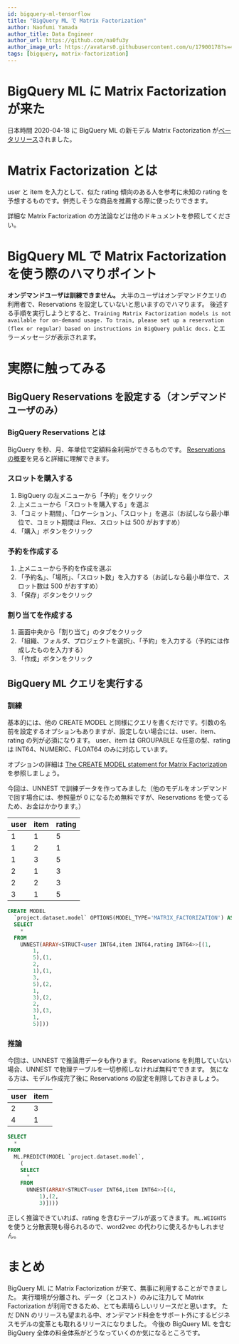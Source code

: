 ```yaml
---
id: bigquery-ml-tensorflow
title: "BigQuery ML で Matrix Factorization"
author: Naofumi Yamada
author_title: Data Engineer
author_url: https://github.com/na0fu3y
author_image_url: https://avatars0.githubusercontent.com/u/17900178?s=400&v=4
tags: [bigquery, matrix-factorization]
---
```


# BigQuery ML に Matrix Factorization が来た
日本時間 2020-04-18 に BigQuery ML の新モデル Matrix Factorization が[ベータリリース](https://cloud.google.com/bigquery-ml/docs/release-notes#April_17_2020)されました。

# Matrix Factorization とは
user と item を入力として、似た rating 傾向のある人を参考に未知の rating を予想するものです。併売しそうな商品を推薦する際に使ったりできます。

詳細な Matrix Factorization の方法論などは他のドキュメントを参照してください。

# BigQuery ML で Matrix Factorization を使う際のハマりポイント
__オンデマンドユーザは訓練できません。__
大半のユーザはオンデマンドクエリの利用者で、Reservations を設定していないと思いますのでハマります。
後述する手順を実行しようとすると、`Training Matrix Factorization models is not available for on-demand usage. To train, please set up a reservation (flex or regular) based on instructions in BigQuery public docs.` とエラーメッセージが表示されます。

# 実際に触ってみる
## BigQuery Reservations を設定する（オンデマンドユーザのみ）
### BigQuery Reservations とは
BigQuery を秒、月、年単位で定額料金利用ができるものです。
[Reservations の概要](https://cloud.google.com/bigquery/docs/reservations-intro)を見ると詳細に理解できます。

### スロットを購入する
1. BigQuery の左メニューから「予約」をクリック
2. 上メニューから「スロットを購入する」を選ぶ
3. 「コミット期間」、「ロケーション」、「スロット」を選ぶ（お試しなら最小単位で、コミット期間は Flex、スロットは 500 がおすすめ）
4. 「購入」ボタンをクリック

### 予約を作成する
1. 上メニューから予約を作成を選ぶ
2. 「予約名」、「場所」、「スロット数」を入力する（お試しなら最小単位で、スロット数は 500 がおすすめ）
3. 「保存」ボタンをクリック

### 割り当てを作成する
1. 画面中央から「割り当て」のタブをクリック
2. 「組織、フォルダ、プロジェクトを選択」、「予約」を入力する（予約には作成したものを入力する）
3. 「作成」ボタンをクリック

## BigQuery ML クエリを実行する
### 訓練
基本的には、他の CREATE MODEL と同様にクエリを書くだけです。引数の名前を設定するオプションもありますが、設定しない場合には、user、item、rating の列が必須になります。
user、item は GROUPABLE な任意の型、rating は INT64、NUMERIC、FLOAT64 のみに対応しています。

オプションの詳細は [The CREATE MODEL statement for Matrix Factorization](https://cloud.google.com/bigquery-ml/docs/reference/standard-sql/bigqueryml-syntax-create-matrix-factorization) を参照しましょう。

今回は、UNNEST で訓練データを作ってみました（他のモデルをオンデマンドで回す場合には、参照量が 0 になるため無料ですが、Reservations を使ってるため、お金はかかります。）

user|item|rating
---|---|---
1|1|5
1|2|1
1|3|5
2|1|3
2|2|3
3|1|5


```sql
CREATE MODEL
  `project.dataset.model` OPTIONS(MODEL_TYPE='MATRIX_FACTORIZATION') AS(
  SELECT
    *
  FROM
    UNNEST(ARRAY<STRUCT<user INT64,item INT64,rating INT64>>[(1,
        1,
        5),(1,
        2,
        1),(1,
        3,
        5),(2,
        1,
        3),(2,
        2,
        3),(3,
        1,
        5)]))
```

### 推論

今回は、UNNEST で推論用データも作ります。
Reservations を利用していない場合、UNNEST で物理テーブルを一切参照しなければ無料でできます。
気になる方は、モデル作成完了後に Reservations の設定を削除しておきましょう。

user|item
---|---
2|3
4|1

```sql
SELECT
  *
FROM
  ML.PREDICT(MODEL `project.dataset.model`,
    (
    SELECT
      *
    FROM
      UNNEST(ARRAY<STRUCT<user INT64,item INT64>>[(4,
          1),(2,
          3)])))
```

正しく推論できていれば、rating を含むテーブルが返ってきます。
`ML.WEIGHTS` を使うと分散表現も得られるので、word2vec の代わりに使えるかもしれません。

# まとめ
BigQuery ML に Matrix Factorization が来て、無事に利用することができました。
実行環境が分離され、データ（とコスト）のみに注力して Matrix Factorization が利用できるため、とても素晴らしいリリースだと思います。
ただ DNN のリリースも望まれる中、オンデマンド料金をサポート外にするビジネスモデルの変革とも取れるリリースになりました。
今後の BigQuery ML を含む BigQuery 全体の料金体系がどうなっていくのか気になるところです。

